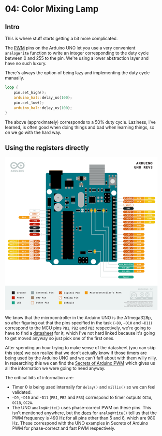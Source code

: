 # 04: Color Mixing Lamp

## Intro

This is where stuff starts getting a bit more complicated.

The [PWM](https://www.arduino.cc/en/Tutorial/Foundations/PWM) pins on the Arduino UNO let you use a very convenient `analogWrite` function to write an integer corresponding to the duty cycle between 0 and 255 to the pin. We're using a lower abstraction layer and have no such luxury. 

There's always the option of being lazy and implementing the duty cycle manually.

```rust
loop {
    pin.set_high();
    arduino_hal::delay_us(100);
    pin.set_low();
    arduino_hal::delay_us(100);
}
```

The above (approximately) corresponds to a 50% duty cycle. Laziness, I've learned, is often good when doing things and bad when learning things, so on we go with the hard way.

## Using the registers directly

![arduino uno rev3 pinout](img/pinout.png "ARDUINO UNO REV3 PINOUT")

We know that the microcontroller in the Arduino UNO is the ATmega328p, so after figuring out that the pins specified in the task (`~D9`, `~D10` and `~D11`) correspond to the MCU pins `PB1`, `PB2` and `PB3` respectively, we're going to have to find a [datasheet](https://www.google.com/search?q=ATmega328p+datasheet) for it, which I've not hard linked because it's going to get moved anyway so just pick one of the first ones.

After spending an hour trying to make sense of the datasheet (you can skip this step) we can realize that we don't actually know if those timers are being used by the Arduino UNO and we can't faff about with them willy nilly. In researching this we can find the [Secrets of Arduino PWM](https://docs.arduino.cc/tutorials/generic/secrets-of-arduino-pwm) which gives us all the information we were going to need anyway.

The critical bits of information are:
* Timer 0 *is* being used internally for `delay()` and `millis()` so we can feel validated.
* `~D9`, `~D10` and `~D11` (`PB1`, `PB2` and `PB3`) correspond to timer outputs `OC1A`, `OC1B`, `OC2A`.
* The UNO `analogWrite()` uses phase-correct PWM on these pins. This isn't mentioned anywhere, but the [docs](https://www.arduino.cc/reference/en/language/functions/analog-io/analogwrite/) for `analogWrite()` tell us that the PWM frequency is 490 Hz for all pins other than 5 and 6, which are 980 Hz. These correspond with the UNO examples in Secrets of Arduino PWM for phase-correct and fast PWM respectively.
